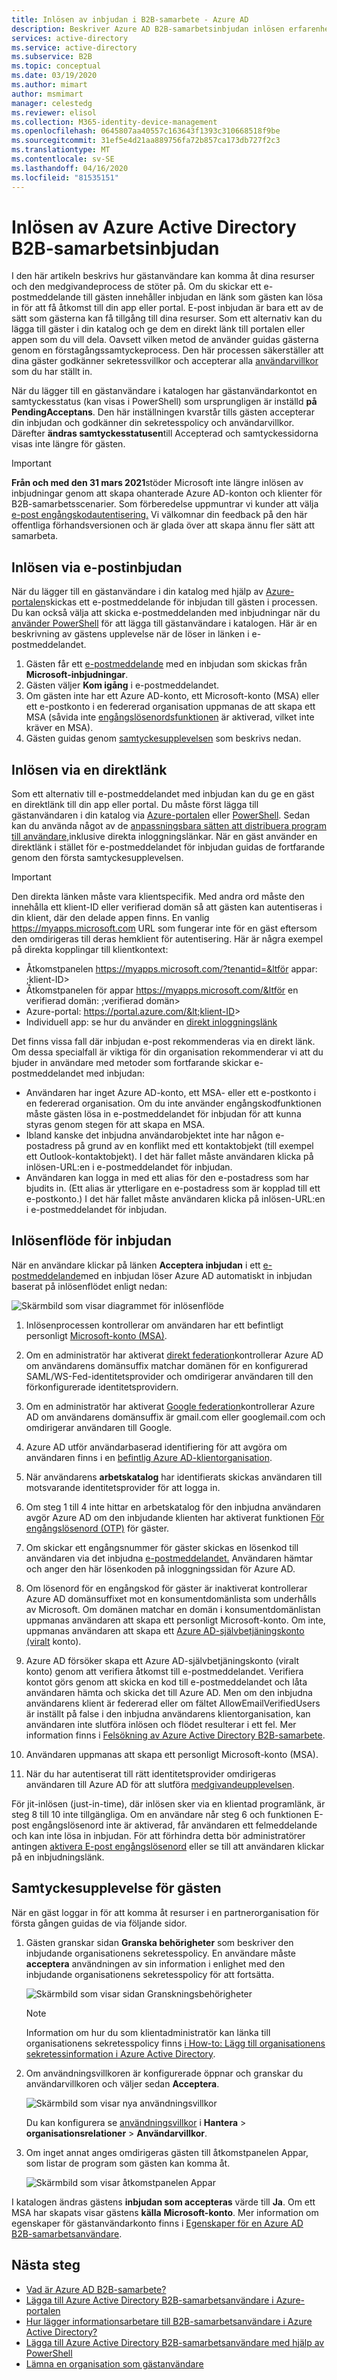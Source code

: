 ```yaml
---
title: Inlösen av inbjudan i B2B-samarbete - Azure AD
description: Beskriver Azure AD B2B-samarbetsinbjudan inlösen erfarenhet för slutanvändare, inklusive avtalet till sekretessvillkor.
services: active-directory
ms.service: active-directory
ms.subservice: B2B
ms.topic: conceptual
ms.date: 03/19/2020
ms.author: mimart
author: msmimart
manager: celestedg
ms.reviewer: elisol
ms.collection: M365-identity-device-management
ms.openlocfilehash: 0645807aa40557c163643f1393c310668518f9be
ms.sourcegitcommit: 31ef5e4d21aa889756fa72b857ca173db727f2c3
ms.translationtype: MT
ms.contentlocale: sv-SE
ms.lasthandoff: 04/16/2020
ms.locfileid: "81535151"
---
```

# <a name="azure-active-directory-b2b-collaboration-invitation-redemption"></a>Inlösen av Azure Active Directory B2B-samarbetsinbjudan

I den här artikeln beskrivs hur gästanvändare kan komma åt dina resurser och den medgivandeprocess de stöter på. Om du skickar ett e-postmeddelande till gästen innehåller inbjudan en länk som gästen kan lösa in för att få åtkomst till din app eller portal. E-post inbjudan är bara ett av de sätt som gästerna kan få tillgång till dina resurser. Som ett alternativ kan du lägga till gäster i din katalog och ge dem en direkt länk till portalen eller appen som du vill dela. Oavsett vilken metod de använder guidas gästerna genom en förstagångssamtyckeprocess. Den här processen säkerställer att dina gäster godkänner sekretessvillkor och accepterar alla [användarvillkor](https://docs.microsoft.com/azure/active-directory/governance/active-directory-tou) som du har ställt in.

När du lägger till en gästanvändare i katalogen har gästanvändarkontot en samtyckesstatus (kan visas i PowerShell) som ursprungligen är inställd **på PendingAcceptans**. Den här inställningen kvarstår tills gästen accepterar din inbjudan och godkänner din sekretesspolicy och användarvillkor. Därefter **ändras samtyckesstatusen**till Accepterad och samtyckessidorna visas inte längre för gästen.

   > [!IMPORTANT]
   > **Från och med den 31 mars 2021**stöder Microsoft inte längre inlösen av inbjudningar genom att skapa ohanterade Azure AD-konton och klienter för B2B-samarbetsscenarier. Som förberedelse uppmuntrar vi kunder att välja [e-post engångskodautentisering.](one-time-passcode.md) Vi välkomnar din feedback på den här offentliga förhandsversionen och är glada över att skapa ännu fler sätt att samarbeta.

## <a name="redemption-through-the-invitation-email"></a>Inlösen via e-postinbjudan

När du lägger till en gästanvändare i din katalog med hjälp av [Azure-portalen](https://docs.microsoft.com/azure/active-directory/b2b/b2b-quickstart-add-guest-users-portal)skickas ett e-postmeddelande för inbjudan till gästen i processen. Du kan också välja att skicka e-postmeddelanden med inbjudningar när du [använder PowerShell](https://docs.microsoft.com/azure/active-directory/b2b/b2b-quickstart-invite-powershell) för att lägga till gästanvändare i katalogen. Här är en beskrivning av gästens upplevelse när de löser in länken i e-postmeddelandet.

1. Gästen får ett [e-postmeddelande](https://docs.microsoft.com/azure/active-directory/b2b/invitation-email-elements) med en inbjudan som skickas från **Microsoft-inbjudningar**.
2. Gästen väljer **Kom igång** i e-postmeddelandet.
3. Om gästen inte har ett Azure AD-konto, ett Microsoft-konto (MSA) eller ett e-postkonto i en federerad organisation uppmanas de att skapa ett MSA (såvida inte [engångslösenordsfunktionen](https://docs.microsoft.com/azure/active-directory/b2b/one-time-passcode) är aktiverad, vilket inte kräver en MSA).
4. Gästen guidas genom [samtyckesupplevelsen](#consent-experience-for-the-guest) som beskrivs nedan.

## <a name="redemption-through-a-direct-link"></a>Inlösen via en direktlänk

Som ett alternativ till e-postmeddelandet med inbjudan kan du ge en gäst en direktlänk till din app eller portal. Du måste först lägga till gästanvändaren i din katalog via [Azure-portalen](https://docs.microsoft.com/azure/active-directory/b2b/b2b-quickstart-add-guest-users-portal) eller [PowerShell](https://docs.microsoft.com/azure/active-directory/b2b/b2b-quickstart-invite-powershell). Sedan kan du använda något av de [anpassningsbara sätten att distribuera program till användare,](https://docs.microsoft.com/azure/active-directory/manage-apps/end-user-experiences)inklusive direkta inloggningslänkar. När en gäst använder en direktlänk i stället för e-postmeddelandet för inbjudan guidas de fortfarande genom den första samtyckesupplevelsen.

> [!IMPORTANT]
> Den direkta länken måste vara klientspecifik. Med andra ord måste den innehålla ett klient-ID eller verifierad domän så att gästen kan autentiseras i din klient, där den delade appen finns. En vanlig https://myapps.microsoft.com URL som fungerar inte för en gäst eftersom den omdirigeras till deras hemklient för autentisering. Här är några exempel på direkta kopplingar till klientkontext:
 > - Åtkomstpanelen https://myapps.microsoft.com/?tenantid=&ltför appar: ;klient-ID&gt; 
 > - Åtkomstpanelen för appar https://myapps.microsoft.com/&ltför en verifierad domän: ;verifierad domän&gt;
 > - Azure-portal: https://portal.azure.com/&lt;klient-ID&gt;
 > - Individuell app: se hur du använder en [direkt inloggningslänk](../manage-apps/end-user-experiences.md#direct-sign-on-links)

Det finns vissa fall där inbjudan e-post rekommenderas via en direkt länk. Om dessa specialfall är viktiga för din organisation rekommenderar vi att du bjuder in användare med metoder som fortfarande skickar e-postmeddelandet med inbjudan:
 - Användaren har inget Azure AD-konto, ett MSA- eller ett e-postkonto i en federerad organisation. Om du inte använder engångskodfunktionen måste gästen lösa in e-postmeddelandet för inbjudan för att kunna styras genom stegen för att skapa en MSA.
 - Ibland kanske det inbjudna användarobjektet inte har någon e-postadress på grund av en konflikt med ett kontaktobjekt (till exempel ett Outlook-kontaktobjekt). I det här fallet måste användaren klicka på inlösen-URL:en i e-postmeddelandet för inbjudan.
 - Användaren kan logga in med ett alias för den e-postadress som har bjudits in. (Ett alias är ytterligare en e-postadress som är kopplad till ett e-postkonto.) I det här fallet måste användaren klicka på inlösen-URL:en i e-postmeddelandet för inbjudan.

## <a name="invitation-redemption-flow"></a>Inlösenflöde för inbjudan

När en användare klickar på länken **Acceptera inbjudan** i ett [e-postmeddelande](invitation-email-elements.md)med en inbjudan löser Azure AD automatiskt in inbjudan baserat på inlösenflödet enligt nedan:

![Skärmbild som visar diagrammet för inlösenflöde](media/redemption-experience/invitation-redemption-flow.png)

1. Inlösenprocessen kontrollerar om användaren har ett befintligt personligt [Microsoft-konto (MSA)](https://support.microsoft.com/help/4026324/microsoft-account-how-to-create).

2. Om en administratör har aktiverat [direkt federation](direct-federation.md)kontrollerar Azure AD om användarens domänsuffix matchar domänen för en konfigurerad SAML/WS-Fed-identitetsprovider och omdirigerar användaren till den förkonfigurerade identitetsprovidern.

3. Om en administratör har aktiverat [Google federation](google-federation.md)kontrollerar Azure AD om användarens domänsuffix är gmail.com eller googlemail.com och omdirigerar användaren till Google.

4. Azure AD utför användarbaserad identifiering för att avgöra om användaren finns i en [befintlig Azure AD-klientorganisation](what-is-b2b.md#easily-add-guest-users-in-the-azure-ad-portal).

5. När användarens **arbetskatalog** har identifierats skickas användaren till motsvarande identitetsprovider för att logga in.  

6. Om steg 1 till 4 inte hittar en arbetskatalog för den inbjudna användaren avgör Azure AD om den inbjudande klienten har aktiverat funktionen [För engångslösenord (OTP)](one-time-passcode.md) för gäster.

7. Om skickar ett engångsnummer för gäster skickas en lösenkod till användaren via det inbjudna [e-postmeddelandet.](one-time-passcode.md#when-does-a-guest-user-get-a-one-time-passcode) Användaren hämtar och anger den här lösenkoden på inloggningssidan för Azure AD.

8. Om lösenord för en engångskod för gäster är inaktiverat kontrollerar Azure AD domänsuffixet mot en konsumentdomänlista som underhålls av Microsoft. Om domänen matchar en domän i konsumentdomänlistan uppmanas användaren att skapa ett personligt Microsoft-konto. Om inte, uppmanas användaren att skapa ett [Azure AD-självbetjäningskonto (viralt](../users-groups-roles/directory-self-service-signup.md) konto).

9. Azure AD försöker skapa ett Azure AD-självbetjäningskonto (viralt konto) genom att verifiera åtkomst till e-postmeddelandet. Verifiera kontot görs genom att skicka en kod till e-postmeddelandet och låta användaren hämta och skicka det till Azure AD. Men om den inbjudna användarens klient är federerad eller om fältet AllowEmailVerifiedUsers är inställt på false i den inbjudna användarens klientorganisation, kan användaren inte slutföra inlösen och flödet resulterar i ett fel. Mer information finns i [Felsökning av Azure Active Directory B2B-samarbete](troubleshoot.md#the-user-that-i-invited-is-receiving-an-error-during-redemption).

10. Användaren uppmanas att skapa ett personligt Microsoft-konto (MSA).

11. När du har autentiserat till rätt identitetsprovider omdirigeras användaren till Azure AD för att slutföra [medgivandeupplevelsen](redemption-experience.md#consent-experience-for-the-guest).  

För jit-inlösen (just-in-time), där inlösen sker via en klientad programlänk, är steg 8 till 10 inte tillgängliga. Om en användare når steg 6 och funktionen E-post engångslösenord inte är aktiverad, får användaren ett felmeddelande och kan inte lösa in inbjudan. För att förhindra detta bör administratörer antingen [aktivera E-post engångslösenord](one-time-passcode.md#when-does-a-guest-user-get-a-one-time-passcode) eller se till att användaren klickar på en inbjudningslänk.

## <a name="consent-experience-for-the-guest"></a>Samtyckesupplevelse för gästen

När en gäst loggar in för att komma åt resurser i en partnerorganisation för första gången guidas de via följande sidor. 

1. Gästen granskar sidan **Granska behörigheter** som beskriver den inbjudande organisationens sekretesspolicy. En användare måste **acceptera** användningen av sin information i enlighet med den inbjudande organisationens sekretesspolicy för att fortsätta.

   ![Skärmbild som visar sidan Granskningsbehörigheter](media/redemption-experience/review-permissions.png) 

   > [!NOTE]
   > Information om hur du som klientadministratör kan länka till organisationens sekretesspolicy finns [i How-to: Lägg till organisationens sekretessinformation i Azure Active Directory](https://aka.ms/adprivacystatement).

2. Om användningsvillkoren är konfigurerade öppnar och granskar du användarvillkoren och väljer sedan **Acceptera**. 

   ![Skärmbild som visar nya användningsvillkor](media/redemption-experience/terms-of-use-accept.png) 

   Du kan konfigurera se [användningsvillkor](../governance/active-directory-tou.md) i **Hantera** > **organisationsrelationer** > **Användarvillkor**.

3. Om inget annat anges omdirigeras gästen till åtkomstpanelen Appar, som listar de program som gästen kan komma åt.

   ![Skärmbild som visar åtkomstpanelen Appar](media/redemption-experience/myapps.png) 

I katalogen ändras gästens **inbjudan som accepteras** värde till **Ja**. Om ett MSA har skapats visar gästens **källa** **Microsoft-konto**. Mer information om egenskaper för gästanvändarkonto finns i [Egenskaper för en Azure AD B2B-samarbetsanvändare](user-properties.md). 

## <a name="next-steps"></a>Nästa steg

- [Vad är Azure AD B2B-samarbete?](what-is-b2b.md)
- [Lägga till Azure Active Directory B2B-samarbetsanvändare i Azure-portalen](add-users-administrator.md)
- [Hur lägger informationsarbetare till B2B-samarbetsanvändare i Azure Active Directory?](add-users-information-worker.md)
- [Lägga till Azure Active Directory B2B-samarbetsanvändare med hjälp av PowerShell](customize-invitation-api.md#powershell)
- [Lämna en organisation som gästanvändare](leave-the-organization.md)
